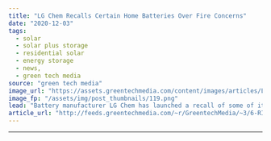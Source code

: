 ```yaml
---
title: "LG Chem Recalls Certain Home Batteries Over Fire Concerns"
date: "2020-12-03"
tags: 
  - solar
  - solar plus storage 
  - residential solar
  - energy storage
  - news,
  - green tech media
source: "green tech media"
image_url: "https://assets.greentechmedia.com/content/images/articles/LG_Chem_Residential_Battery_XL.png"
image_fp: "/assets/img/post_thumbnails/119.png"
lead: "Battery manufacturer LG Chem has launched a recall of some of its Resu 10H residential battery products in the interest of fire safety. The recall affects certain battery systems containing cells from specific lots produced in 2017 and 2018, accordin ..."
article_url: "http://feeds.greentechmedia.com/~r/GreentechMedia/~3/6-RIWtrR7Bg/lg-chem-recalls-certain-home-batteries-over-fire-concerns"
---
```


---
